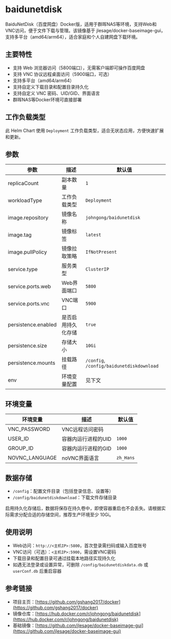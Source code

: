# baidunetdisk

BaiduNetDisk（百度网盘）Docker版，适用于群晖NAS等环境，支持Web和VNC访问，便于文件下载与管理。该镜像基于 jlesage/docker-baseimage-gui，支持多平台（amd64/arm64），适合家庭和个人自建网盘下载环境。

## 主要特性

- 支持 Web 浏览器访问（5800端口），无需客户端即可操作百度网盘
- 支持 VNC 协议远程桌面访问（5900端口，可选）
- 支持多平台（amd64/arm64）
- 支持自定义下载目录和配置目录持久化
- 支持自定义 VNC 密码、UID/GID、界面语言
- 群晖NAS等Docker环境可直接部署

## 工作负载类型

此 Helm Chart 使用 `Deployment` 工作负载类型，适合无状态应用，方便快速扩展和更新。

## 参数

| 参数                | 描述               | 默认值         |
|---------------------|--------------------|---------------|
| replicaCount        | 副本数量           | `1`           |
| workloadType        | 工作负载类型       | `Deployment`  |
| image.repository    | 镜像名称           | `johngong/baidunetdisk` |
| image.tag           | 镜像标签           | `latest`      |
| image.pullPolicy    | 镜像拉取策略       | `IfNotPresent`|
| service.type        | 服务类型           | `ClusterIP`   |
| service.ports.web   | Web界面端口        | `5800`        |
| service.ports.vnc   | VNC端口            | `5900`        |
| persistence.enabled | 是否启用持久化存储 | `true`        |
| persistence.size    | 存储大小           | `10Gi`        |
| persistence.mounts  | 挂载路径           | `/config`, `/config/baidunetdiskdownload` |
| env                | 环境变量配置       | 见下文        |

## 环境变量

| 环境变量      | 描述                 | 默认值      |
|---------------|----------------------|------------|
| VNC_PASSWORD  | VNC远程访问密码      |            |
| USER_ID       | 容器内运行进程的UID  | `1000`     |
| GROUP_ID      | 容器内运行进程的GID  | `1000`     |
| NOVNC_LANGUAGE| noVNC界面语言        | `zh_Hans`  |

## 数据存储

- `/config`：配置文件目录（包括登录信息、设置等）
- `/config/baidunetdiskdownload`：下载文件存储目录

启用持久化存储后，数据将保存在持久卷中，即使容器重启也不会丢失。请根据实际需求分配合适的存储空间，推荐生产环境至少 10Gi。

## 使用说明

- Web访问：`http://<主机IP>:5800`，首次登录需扫码或输入百度账号
- VNC访问（可选）：`<主机IP>:5900`，需设置VNC密码
- 下载目录和配置目录可通过挂载本地路径实现持久化
- 如遇无法登录或设置异常，可删除 `/config/baidunetdiskdata.db` 或 `userConf.db` 后重启容器

## 参考链接

- 项目主页：[https://github.com/gshang2017/docker](https://github.com/gshang2017/docker)
- 镜像仓库：[https://hub.docker.com/r/johngong/baidunetdisk](https://hub.docker.com/r/johngong/baidunetdisk)
- 基础镜像：[https://github.com/jlesage/docker-baseimage-gui](https://github.com/jlesage/docker-baseimage-gui)